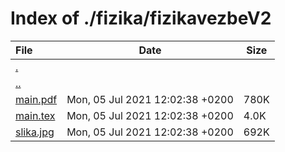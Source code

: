 # Index of ./fizika/fizikavezbeV2

File | Date | Size
:--- | --- | ---
[.](.) | |
[..](..) | |
[<span>main.pdf</span>](main.pdf) | Mon, 05 Jul 2021 12:02:38 +0200 | 780K
[<span>main.tex</span>](main.tex) | Mon, 05 Jul 2021 12:02:38 +0200 | 4.0K
[<span>slika.jpg</span>](slika.jpg) | Mon, 05 Jul 2021 12:02:38 +0200 | 692K
